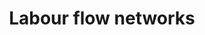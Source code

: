 ---
title: 'Labour flow networks'
description: 'This is a description'
research:
- labour-markets
---